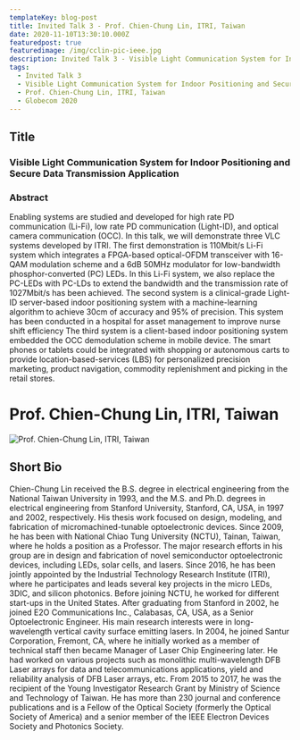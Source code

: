 ```yaml
---
templateKey: blog-post
title: Invited Talk 3 - Prof. Chien-Chung Lin, ITRI, Taiwan
date: 2020-11-10T13:30:10.000Z
featuredpost: true
featuredimage: /img/cclin-pic-ieee.jpg
description: Invited Talk 3 - Visible Light Communication System for Indoor Positioning and Secure Data Transmission Application, Prof. Chien-Chung Lin, ITRI, Taiwan
tags:
  - Invited Talk 3 
  - Visible Light Communication System for Indoor Positioning and Secure Data Transmission Application
  - Prof. Chien-Chung Lin, ITRI, Taiwan
  - Globecom 2020
---
```

## Title

### Visible Light Communication System for Indoor Positioning and Secure Data Transmission Application

### Abstract
Enabling systems are studied and developed for high rate PD communication (Li-Fi), low rate PD communication (Light-ID), and optical camera communication (OCC). In this talk, we will demonstrate three VLC systems developed by ITRI. The first demonstration is 110Mbit/s Li-Fi system which integrates a FPGA-based optical-OFDM transceiver with 16-QAM modulation scheme and a 6dB 50MHz modulator for low-bandwidth phosphor-converted (PC) LEDs. In this Li-Fi system, we also replace the PC-LEDs with PC-LDs to extend the bandwidth and the transmission rate of 1027Mbit/s has been achieved. The second system is a clinical-grade Light-ID server-based indoor positioning system with a machine-learning algorithm to achieve 30cm of accuracy and 95% of precision. This system has been conducted in a hospital for asset management to improve nurse shift efficiency The third system is a client-based indoor positioning system embedded the OCC demodulation scheme in mobile device. The smart phones or tablets could be integrated with shopping or autonomous carts to provide location-based-services (LBS) for personalized precision marketing, product navigation, commodity replenishment and picking in the retail stores.

# Prof. Chien-Chung Lin, ITRI, Taiwan

![Prof. Chien-Chung Lin, ITRI, Taiwan](/owc-2020/img/cclin-pic-ieee.jpg)

## Short Bio

Chien-Chung Lin received the B.S. degree in electrical engineering from the National Taiwan University in 1993, and the M.S. and Ph.D. degrees in electrical engineering from Stanford University, Stanford, CA, USA, in 1997 and 2002, respectively. His thesis work focused on design, modeling, and fabrication of micromachined-tunable optoelectronic devices. Since 2009, he has been with National Chiao Tung University (NCTU), Tainan, Taiwan, where he holds a position as a Professor. The major research efforts in his group are in design and fabrication of novel semiconductor optoelectronic devices, including LEDs, solar cells, and lasers. Since 2016, he has been jointly appointed by the Industrial Technology Research Institute (ITRI), where he participates and leads several key projects in the micro LEDs, 3DIC, and silicon photonics. Before joining NCTU, he worked for different start-ups in the United States. After graduating from Stanford in 2002, he joined E2O Communications Inc., Calabasas, CA, USA, as a Senior Optoelectronic Engineer. His main research interests were in long-wavelength vertical cavity surface emitting lasers. In 2004, he joined Santur Corporation, Fremont, CA, where he initially worked as a member of technical staff then became Manager of Laser Chip Engineering later. He had worked on various projects such as monolithic multi-wavelength DFB Laser arrays for data and telecommunications applications, yield and reliability analysis of DFB Laser arrays, etc. From 2015 to 2017, he was the recipient of the Young Investigator Research Grant by Ministry of Science and Technology of Taiwan. He has more than 230 journal and conference publications and is a Fellow of the Optical Society (formerly the Optical Society of America) and a senior member of the IEEE Electron Devices Society and Photonics Society.


